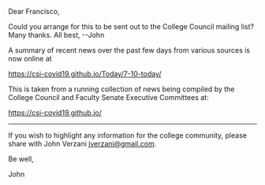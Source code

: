 Dear Francisco,

Could you arrange for this to be sent out to the College Council mailing list? Many thanks. All best, --John


A summary of recent news over the past few days from various sources is now online at

https://csi-covid19.github.io/Today/7-10-today/



This is taken from a running collection of news being compiled by the College Council and Faculty Senate Executive Committees at:

https://csi-covid19.github.io/


-----

If you wish to highlight any information for the college community, please share with John Verzani <jverzani@gmail.com>.

Be well,

John
